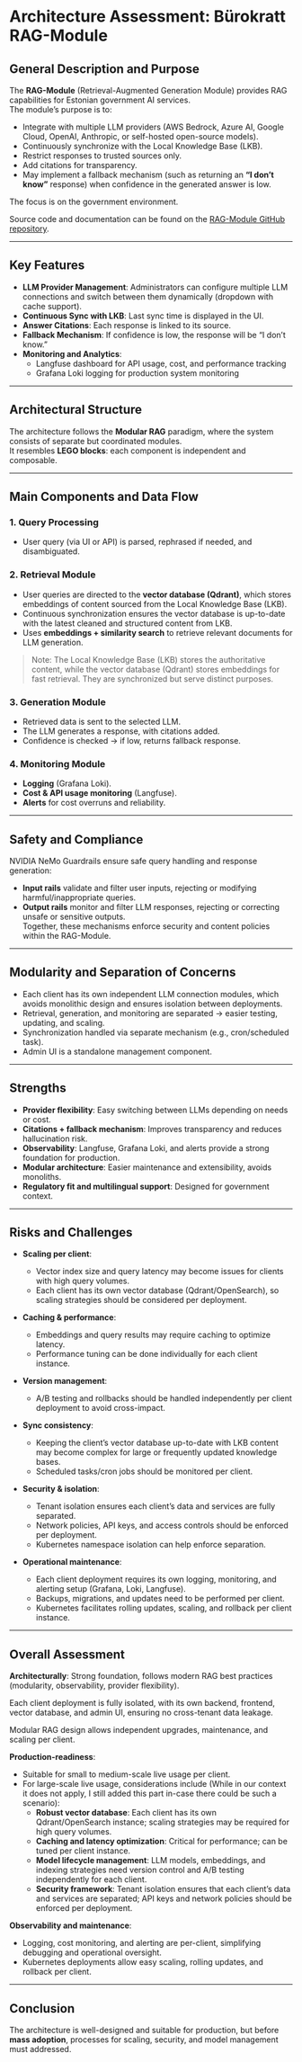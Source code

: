 # Architecture Assessment: Bürokratt RAG-Module

## General Description and Purpose

The **RAG-Module** (Retrieval-Augmented Generation Module) provides RAG capabilities for Estonian government AI services.  
The module’s purpose is to:

- Integrate with multiple LLM providers (AWS Bedrock, Azure AI, Google Cloud, OpenAI, Anthropic, or self-hosted open-source models).
- Continuously synchronize with the Local Knowledge Base (LKB).
- Restrict responses to trusted sources only.
- Add citations for transparency.
- May implement a fallback mechanism (such as returning an **“I don’t know”** response) when confidence in the generated answer is low.

The focus is on the government environment.

Source code and documentation can be found on the [RAG-Module GitHub repository](https://github.com/buerokratt/RAG-Module).

---

## Key Features

- **LLM Provider Management**: Administrators can configure multiple LLM connections and switch between them dynamically (dropdown with cache support).
- **Continuous Sync with LKB**: Last sync time is displayed in the UI.
- **Answer Citations**: Each response is linked to its source.
- **Fallback Mechanism**: If confidence is low, the response will be “I don’t know.”
- **Monitoring and Analytics**:  
  - Langfuse dashboard for API usage, cost, and performance tracking  
  - Grafana Loki logging for production system monitoring

---

## Architectural Structure

The architecture follows the **Modular RAG** paradigm, where the system consists of separate but coordinated modules.  
It resembles **LEGO blocks**: each component is independent and composable.

---

## Main Components and Data Flow

### 1. Query Processing
- User query (via UI or API) is parsed, rephrased if needed, and disambiguated.

### 2. Retrieval Module
- User queries are directed to the **vector database (Qdrant)**, which stores embeddings of content sourced from the Local Knowledge Base (LKB).
- Continuous synchronization ensures the vector database is up-to-date with the latest cleaned and structured content from LKB.
- Uses **embeddings + similarity search** to retrieve relevant documents for LLM generation.
> Note: The Local Knowledge Base (LKB) stores the authoritative content, while the vector database (Qdrant) stores embeddings for fast retrieval. They are synchronized but serve distinct purposes.


### 3. Generation Module
- Retrieved data is sent to the selected LLM.
- The LLM generates a response, with citations added.
- Confidence is checked → if low, returns fallback response.

### 4. Monitoring Module
- **Logging** (Grafana Loki).
- **Cost & API usage monitoring** (Langfuse).
- **Alerts** for cost overruns and reliability.

---
## Safety and Compliance
NVIDIA NeMo Guardrails ensure safe query handling and response generation:  
- **Input rails** validate and filter user inputs, rejecting or modifying harmful/inappropriate queries.  
- **Output rails** monitor and filter LLM responses, rejecting or correcting unsafe or sensitive outputs.  
Together, these mechanisms enforce security and content policies within the RAG-Module.

---

## Modularity and Separation of Concerns
- Each client has its own independent LLM connection modules, which avoids monolithic design and ensures isolation between deployments.
- Retrieval, generation, and monitoring are separated → easier testing, updating, and scaling.
- Synchronization handled via separate mechanism (e.g., cron/scheduled task).
- Admin UI is a standalone management component.

---

## Strengths

- **Provider flexibility**: Easy switching between LLMs depending on needs or cost.
- **Citations + fallback mechanism**: Improves transparency and reduces hallucination risk.
- **Observability**: Langfuse, Grafana Loki, and alerts provide a strong foundation for production.
- **Modular architecture**: Easier maintenance and extensibility, avoids monoliths.
- **Regulatory fit and multilingual support**: Designed for government context.

---

## Risks and Challenges

- **Scaling per client**:
  - Vector index size and query latency may become issues for clients with high query volumes.
  - Each client has its own vector database (Qdrant/OpenSearch), so scaling strategies should be considered per deployment.
  
- **Caching & performance**:
  - Embeddings and query results may require caching to optimize latency.
  - Performance tuning can be done individually for each client instance.

- **Version management**:
  - A/B testing and rollbacks should be handled independently per client deployment to avoid cross-impact.

- **Sync consistency**:
  - Keeping the client’s vector database up-to-date with LKB content may become complex for large or frequently updated knowledge bases.
  - Scheduled tasks/cron jobs should be monitored per client.

- **Security & isolation**:
  - Tenant isolation ensures each client’s data and services are fully separated.
  - Network policies, API keys, and access controls should be enforced per deployment.
  - Kubernetes namespace isolation can help enforce separation.

- **Operational maintenance**:
  - Each client deployment requires its own logging, monitoring, and alerting setup (Grafana, Loki, Langfuse).
  - Backups, migrations, and updates need to be performed per client.
  - Kubernetes facilitates rolling updates, scaling, and rollback per client instance.


---

## Overall Assessment

**Architecturally**: Strong foundation, follows modern RAG best practices (modularity, observability, provider flexibility).

Each client deployment is fully isolated, with its own backend, frontend, vector database, and admin UI, ensuring no cross-tenant data leakage.

Modular RAG design allows independent upgrades, maintenance, and scaling per client.

**Production-readiness**:

- Suitable for small to medium-scale live usage per client.
- For large-scale live usage, considerations include (While in our context it does not apply, I still added this part in-case there could be such a scenario):
  - **Robust vector database**: Each client has its own Qdrant/OpenSearch instance; scaling strategies may be required for high query volumes.
  - **Caching and latency optimization**: Critical for performance; can be tuned per client instance.
  - **Model lifecycle management**: LLM models, embeddings, and indexing strategies need version control and A/B testing independently for each client.
  - **Security framework**: Tenant isolation ensures that each client’s data and services are separated; API keys and network policies should be enforced per deployment.

**Observability and maintenance**:

- Logging, cost monitoring, and alerting are per-client, simplifying debugging and operational oversight.
- Kubernetes deployments allow easy scaling, rolling updates, and rollback per client.


---

## Conclusion

The architecture is well-designed and suitable for production, but before **mass adoption**, processes for scaling, security, and model management must addressed.
